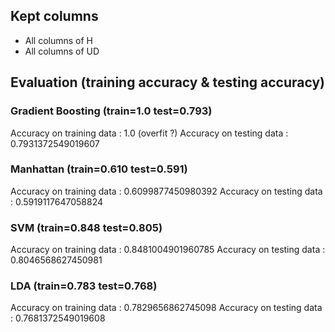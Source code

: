 ## Kept columns

-   All columns of H
-   All columns of UD

## Evaluation (training accuracy & testing accuracy)

### Gradient Boosting (train=1.0 test=0.793)

Accuracy on training data : 1.0 (overfit ?)
Accuracy on testing data : 0.7931372549019607

### Manhattan (train=0.610 test=0.591)

Accuracy on training data : 0.6099877450980392
Accuracy on testing data : 0.5919117647058824

### SVM (train=0.848 test=0.805)

Accuracy on training data : 0.8481004901960785
Accuracy on testing data : 0.8046568627450981

### LDA (train=0.783 test=0.768)

Accuracy on training data : 0.7829656862745098
Accuracy on testing data : 0.7681372549019608
